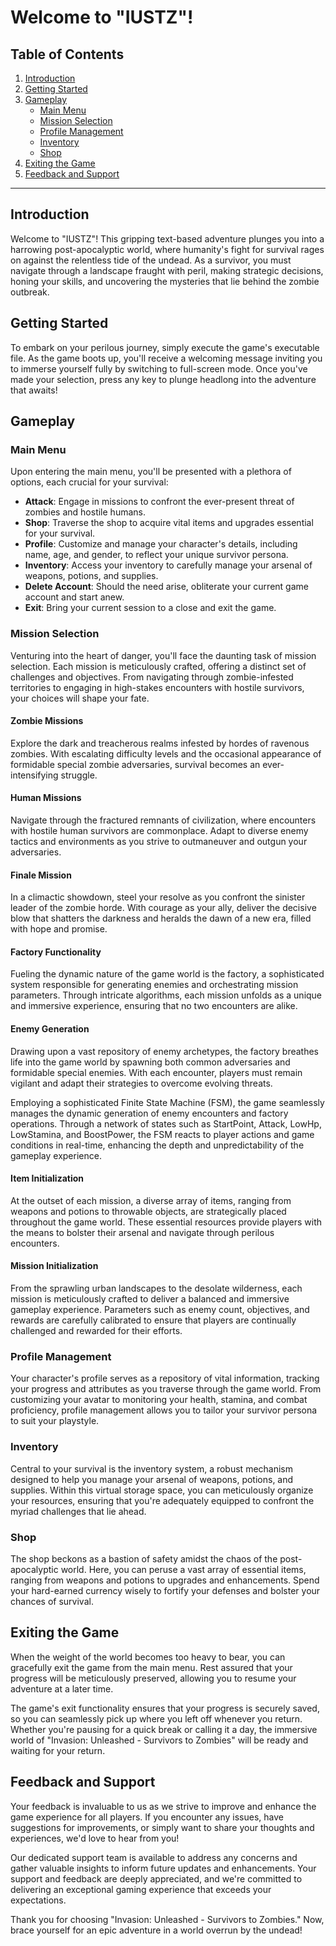 
# Welcome to "IUSTZ"!

## Table of Contents
1. [Introduction](#introduction)
2. [Getting Started](#getting-started)
3. [Gameplay](#gameplay)
    - [Main Menu](#main-menu)
    - [Mission Selection](#mission-selection)
    - [Profile Management](#profile-management)
    - [Inventory](#inventory)
    - [Shop](#shop)
4. [Exiting the Game](#exiting-the-game)
5. [Feedback and Support](#feedback-and-support)

---

## Introduction <a name="introduction"></a>

Welcome to "IUSTZ"! This gripping text-based adventure plunges you into a harrowing post-apocalyptic world, where humanity's fight for survival rages on against the relentless tide of the undead. As a survivor, you must navigate through a landscape fraught with peril, making strategic decisions, honing your skills, and uncovering the mysteries that lie behind the zombie outbreak.

## Getting Started <a name="getting-started"></a>

To embark on your perilous journey, simply execute the game's executable file. As the game boots up, you'll receive a welcoming message inviting you to immerse yourself fully by switching to full-screen mode. Once you've made your selection, press any key to plunge headlong into the adventure that awaits!

## Gameplay <a name="gameplay"></a>

 
### Main Menu <a name="main-menu"></a>

Upon entering the main menu, you'll be presented with a plethora of options, each crucial for your survival:

- **Attack**: Engage in missions to confront the ever-present threat of zombies and hostile humans.
- **Shop**: Traverse the shop to acquire vital items and upgrades essential for your survival.
- **Profile**: Customize and manage your character's details, including name, age, and gender, to reflect your unique survivor persona.
- **Inventory**: Access your inventory to carefully manage your arsenal of weapons, potions, and supplies.
- **Delete Account**: Should the need arise, obliterate your current game account and start anew.
- **Exit**: Bring your current session to a close and exit the game.

### Mission Selection <a name="mission-selection"></a>

Venturing into the heart of danger, you'll face the daunting task of mission selection. Each mission is meticulously crafted, offering a distinct set of challenges and objectives. From navigating through zombie-infested territories to engaging in high-stakes encounters with hostile survivors, your choices will shape your fate.

#### Zombie Missions

Explore the dark and treacherous realms infested by hordes of ravenous zombies. With escalating difficulty levels and the occasional appearance of formidable special zombie adversaries, survival becomes an ever-intensifying struggle.

#### Human Missions

Navigate through the fractured remnants of civilization, where encounters with hostile human survivors are commonplace. Adapt to diverse enemy tactics and environments as you strive to outmaneuver and outgun your adversaries.

#### Finale Mission 

In a climactic showdown, steel your resolve as you confront the sinister leader of the zombie horde. With courage as your ally, deliver the decisive blow that shatters the darkness and heralds the dawn of a new era, filled with hope and promise.

#### Factory Functionality

Fueling the dynamic nature of the game world is the factory, a sophisticated system responsible for generating enemies and orchestrating mission parameters. Through intricate algorithms, each mission unfolds as a unique and immersive experience, ensuring that no two encounters are alike.

#### Enemy Generation

Drawing upon a vast repository of enemy archetypes, the factory breathes life into the game world by spawning both common adversaries and formidable special enemies. With each encounter, players must remain vigilant and adapt their strategies to overcome evolving threats.

Employing a sophisticated Finite State Machine (FSM), the game seamlessly manages the dynamic generation of enemy encounters and factory operations. Through a network of states such as StartPoint, Attack, LowHp, LowStamina, and BoostPower, the FSM reacts to player actions and game conditions in real-time, enhancing the depth and unpredictability of the gameplay experience.

#### Item Initialization

At the outset of each mission, a diverse array of items, ranging from weapons and potions to throwable objects, are strategically placed throughout the game world. These essential resources provide players with the means to bolster their arsenal and navigate through perilous encounters.

#### Mission Initialization

From the sprawling urban landscapes to the desolate wilderness, each mission is meticulously crafted to deliver a balanced and immersive gameplay experience. Parameters such as enemy count, objectives, and rewards are carefully calibrated to ensure that players are continually challenged and rewarded for their efforts.

### Profile Management <a name="profile-management"></a>

Your character's profile serves as a repository of vital information, tracking your progress and attributes as you traverse through the game world. From customizing your avatar to monitoring your health, stamina, and combat proficiency, profile management allows you to tailor your survivor persona to suit your playstyle.

### Inventory <a name="inventory"></a>

Central to your survival is the inventory system, a robust mechanism designed to help you manage your arsenal of weapons, potions, and supplies. Within this virtual storage space, you can meticulously organize your resources, ensuring that you're adequately equipped to confront the myriad challenges that lie ahead.

### Shop <a name="shop"></a>

The shop beckons as a bastion of safety amidst the chaos of the post-apocalyptic world. Here, you can peruse a vast array of essential items, ranging from weapons and potions to upgrades and enhancements. Spend your hard-earned currency wisely to fortify your defenses and bolster your chances of survival.

## Exiting the Game <a name="exiting-the-game"></a>

When the weight of the world becomes too heavy to bear, you can gracefully exit the game from the main menu. Rest assured that your progress will be meticulously preserved, allowing you to resume your adventure at a later time.

The game's exit functionality ensures that your progress is securely saved, so you can seamlessly pick up where you left off whenever you return. Whether you're pausing for a quick break or calling it a day, the immersive world of "Invasion: Unleashed - Survivors to Zombies" will be ready and waiting for your return.

## Feedback and Support <a name="feedback-and-support"></a>

Your feedback is invaluable to us as we strive to improve and enhance the game experience for all players. If you encounter any issues, have suggestions for improvements, or simply want to share your thoughts and experiences, we'd love to hear from you!

Our dedicated support team is available to address any concerns and gather valuable insights to inform future updates and enhancements. Your support and feedback are deeply appreciated, and we're committed to delivering an exceptional gaming experience that exceeds your expectations.

Thank you for choosing "Invasion: Unleashed - Survivors to Zombies." Now, brace yourself for an epic adventure in a world overrun by the undead!